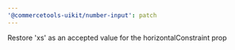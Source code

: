 ```yaml
---
'@commercetools-uikit/number-input': patch
---
```


Restore 'xs' as an accepted value for the horizontalConstraint prop

